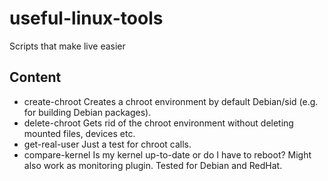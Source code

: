 # useful-linux-tools
Scripts that make live easier

## Content
- create-chroot
  Creates a chroot environment by default Debian/sid (e.g. for building Debian
  packages).
- delete-chroot
  Gets rid of the chroot environment without deleting mounted files, devices etc.
- get-real-user
  Just a test for chroot calls.
- compare-kernel
  Is my kernel up-to-date or do I  have to reboot? Might also work as monitoring plugin.
  Tested for Debian and RedHat.

